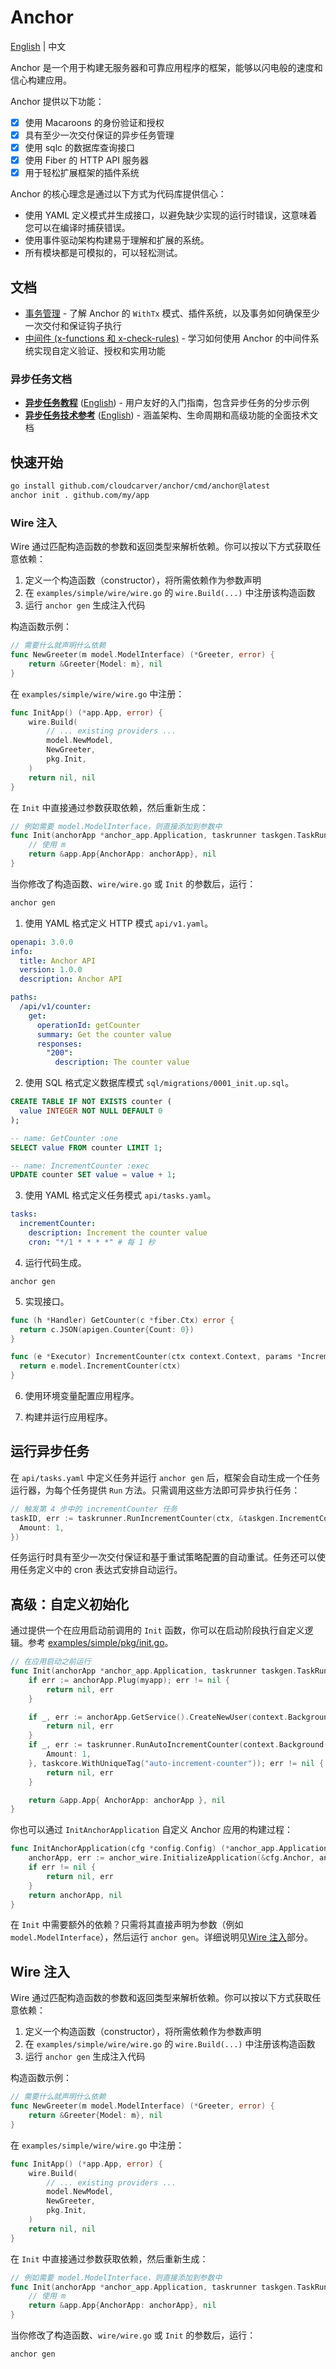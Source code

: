 # Anchor 

[English](README.md) | 中文

Anchor 是一个用于构建无服务器和可靠应用程序的框架，能够以闪电般的速度和信心构建应用。

Anchor 提供以下功能：

- [x] 使用 Macaroons 的身份验证和授权
- [x] 具有至少一次交付保证的异步任务管理
- [x] 使用 sqlc 的数据库查询接口
- [x] 使用 Fiber 的 HTTP API 服务器
- [x] 用于轻松扩展框架的插件系统

Anchor 的核心理念是通过以下方式为代码库提供信心：

- 使用 YAML 定义模式并生成接口，以避免缺少实现的运行时错误，这意味着您可以在编译时捕获错误。
- 使用事件驱动架构构建易于理解和扩展的系统。
- 所有模块都是可模拟的，可以轻松测试。

## 文档

- [事务管理](docs/transaction.zh.md) - 了解 Anchor 的 `WithTx` 模式、插件系统，以及事务如何确保至少一次交付和保证钩子执行
- [中间件 (x-functions 和 x-check-rules)](docs/middleware.zh.md) - 学习如何使用 Anchor 的中间件系统实现自定义验证、授权和实用功能

### 异步任务文档

- **[异步任务教程](docs/async-tasks-tutorial.zh.md)** ([English](docs/async-tasks-tutorial.md)) - 用户友好的入门指南，包含异步任务的分步示例
- **[异步任务技术参考](docs/async-tasks-technical.zh.md)** ([English](docs/async-tasks-technical.md)) - 涵盖架构、生命周期和高级功能的全面技术文档

## 快速开始

```bash
go install github.com/cloudcarver/anchor/cmd/anchor@latest
anchor init . github.com/my/app
```

### Wire 注入

Wire 通过匹配构造函数的参数和返回类型来解析依赖。你可以按以下方式获取任意依赖：

1. 定义一个构造函数（constructor），将所需依赖作为参数声明
2. 在 `examples/simple/wire/wire.go` 的 `wire.Build(...)` 中注册该构造函数
3. 运行 `anchor gen` 生成注入代码

构造函数示例：

```go
// 需要什么就声明什么依赖
func NewGreeter(m model.ModelInterface) (*Greeter, error) {
    return &Greeter{Model: m}, nil
}
```

在 `examples/simple/wire/wire.go` 中注册：

```go
func InitApp() (*app.App, error) {
    wire.Build(
        // ... existing providers ...
        model.NewModel,
        NewGreeter,
        pkg.Init,
    )
    return nil, nil
}
```

在 `Init` 中直接通过参数获取依赖，然后重新生成：

```go
// 例如需要 model.ModelInterface，则直接添加到参数中
func Init(anchorApp *anchor_app.Application, taskrunner taskgen.TaskRunner, m model.ModelInterface, myapp anchor_app.Plugin) (*app.App, error) {
    // 使用 m
    return &app.App{AnchorApp: anchorApp}, nil
}
```

当你修改了构造函数、`wire/wire.go` 或 `Init` 的参数后，运行：

```bash
anchor gen
```

1. 使用 YAML 格式定义 HTTP 模式 `api/v1.yaml`。

  ```yaml
  openapi: 3.0.0
  info:
    title: Anchor API
    version: 1.0.0
    description: Anchor API

  paths:
    /api/v1/counter:
      get:
        operationId: getCounter
        summary: Get the counter value
        responses:
          "200":
            description: The counter value
  ```

2. 使用 SQL 格式定义数据库模式 `sql/migrations/0001_init.up.sql`。

  ```sql
  CREATE TABLE IF NOT EXISTS counter (
    value INTEGER NOT NULL DEFAULT 0
  );
  ```

  ```sql
  -- name: GetCounter :one
  SELECT value FROM counter LIMIT 1;

  -- name: IncrementCounter :exec
  UPDATE counter SET value = value + 1;
  ```

3. 使用 YAML 格式定义任务模式 `api/tasks.yaml`。

  ```yaml
  tasks:
    incrementCounter:
      description: Increment the counter value
      cron: "*/1 * * * *" # 每 1 秒
  ```

4. 运行代码生成。

```
anchor gen
```

5. 实现接口。

  ```go
  func (h *Handler) GetCounter(c *fiber.Ctx) error {
    return c.JSON(apigen.Counter{Count: 0})
  }
  ```

  ```go
  func (e *Executor) IncrementCounter(ctx context.Context, params *IncrementCounterParameters) error {
    return e.model.IncrementCounter(ctx)
  }
  ```

6. 使用环境变量配置应用程序。

7. 构建并运行应用程序。

## 运行异步任务

在 `api/tasks.yaml` 中定义任务并运行 `anchor gen` 后，框架会自动生成一个任务运行器，为每个任务提供 `Run` 方法。只需调用这些方法即可异步执行任务：

```go
// 触发第 4 步中的 incrementCounter 任务
taskID, err := taskrunner.RunIncrementCounter(ctx, &taskgen.IncrementCounterParameters{
  Amount: 1,
})
```

任务运行时具有至少一次交付保证和基于重试策略配置的自动重试。任务还可以使用任务定义中的 cron 表达式安排自动运行。

## 高级：自定义初始化

通过提供一个在应用启动前调用的 `Init` 函数，你可以在启动阶段执行自定义逻辑。参考 [examples/simple/pkg/init.go](examples/simple/pkg/init.go)。

```go
// 在应用启动之前运行
func Init(anchorApp *anchor_app.Application, taskrunner taskgen.TaskRunner, myapp anchor_app.Plugin) (*app.App, error) {
    if err := anchorApp.Plug(myapp); err != nil {
        return nil, err
    }

    if _, err := anchorApp.GetService().CreateNewUser(context.Background(), "test", "test"); err != nil {
        return nil, err
    }
    if _, err := taskrunner.RunAutoIncrementCounter(context.Background(), &taskgen.AutoIncrementCounterParameters{
        Amount: 1,
    }, taskcore.WithUniqueTag("auto-increment-counter")); err != nil {
        return nil, err
    }

    return &app.App{ AnchorApp: anchorApp }, nil
}
```

你也可以通过 `InitAnchorApplication` 自定义 Anchor 应用的构建过程：

```go
func InitAnchorApplication(cfg *config.Config) (*anchor_app.Application, error) {
    anchorApp, err := anchor_wire.InitializeApplication(&cfg.Anchor, anchor_config.DefaultLibConfig())
    if err != nil {
        return nil, err
    }
    return anchorApp, nil
}
```

在 `Init` 中需要额外的依赖？只需将其直接声明为参数（例如 `model.ModelInterface`），然后运行 `anchor gen`。详细说明见[Wire 注入](#wire-注入)部分。

## Wire 注入

Wire 通过匹配构造函数的参数和返回类型来解析依赖。你可以按以下方式获取任意依赖：

1. 定义一个构造函数（constructor），将所需依赖作为参数声明
2. 在 `examples/simple/wire/wire.go` 的 `wire.Build(...)` 中注册该构造函数
3. 运行 `anchor gen` 生成注入代码

构造函数示例：

```go
// 需要什么就声明什么依赖
func NewGreeter(m model.ModelInterface) (*Greeter, error) {
    return &Greeter{Model: m}, nil
}
```

在 `examples/simple/wire/wire.go` 中注册：

```go
func InitApp() (*app.App, error) {
    wire.Build(
        // ... existing providers ...
        model.NewModel,
        NewGreeter,
        pkg.Init,
    )
    return nil, nil
}
```

在 `Init` 中直接通过参数获取依赖，然后重新生成：

```go
// 例如需要 model.ModelInterface，则直接添加到参数中
func Init(anchorApp *anchor_app.Application, taskrunner taskgen.TaskRunner, m model.ModelInterface, myapp anchor_app.Plugin) (*app.App, error) {
    // 使用 m
    return &app.App{AnchorApp: anchorApp}, nil
}
```

当你修改了构造函数、`wire/wire.go` 或 `Init` 的参数后，运行：

```bash
anchor gen
```